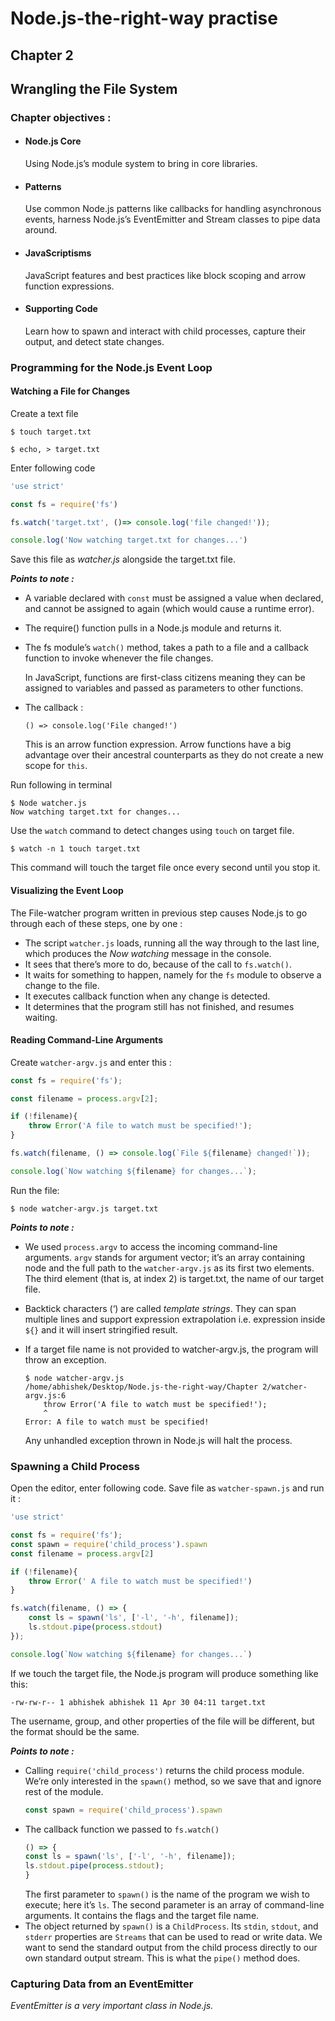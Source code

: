 # Node.js-the-right-way practise
## Chapter 2 
## Wrangling the File System

### Chapter objectives :
* #### Node.js Core
    Using Node.js’s module system to bring in core libraries.
* #### Patterns
    Use common Node.js patterns like callbacks for handling asynchronous events, harness Node.js’s EventEmitter and Stream classes to pipe data around.
* #### JavaScriptisms
    JavaScript features and best practices like block scoping and arrow function expressions.
* #### Supporting Code
    Learn how to spawn and interact with child processes, capture their output, and detect state changes.

### Programming for the Node.js Event Loop

#### Watching a File for Changes

Create a text file

``` Unix
$ touch target.txt

$ echo, > target.txt
```

Enter following code

```Javascript
'use strict'

const fs = require('fs')

fs.watch('target.txt', ()=> console.log('file changed!'));

console.log('Now watching target.txt for changes...')
```


Save this file as *watcher.js* alongside the target.txt file.

***Points to note :***
* A variable declared with ```const``` must be assigned a value when
declared, and cannot be assigned to again (which would cause a runtime
error).

* The require() function pulls in a Node.js module and returns it.

* The fs module’s ```watch()``` method, takes a path to a file and a callback function to invoke whenever the file changes.

    In JavaScript, functions are first-class citizens meaning they can be assigned to variables and passed as parameters to other functions.

* The callback :

    ```() => console.log('File changed!')```
    
    This is an arrow function expression. Arrow functions have a big advantage over their ancestral counterparts as they do not create a new scope for ```this```.

Run following in terminal
``` Unix
$ Node watcher.js
Now watching target.txt for changes...
```
Use the ```watch``` command to detect changes using ```touch``` on target file.
``` Unix
$ watch -n 1 touch target.txt
```
This command will touch the target file once every second until you stop it.
#### Visualizing the Event Loop

The File-watcher program written in previous step causes Node.js to go
through each of these steps, one by one :

* The script ```watcher.js``` loads, running all the way through to the last line, which produces the *Now watching* message in the console.
* It sees that there’s more to do, because of the call to ```fs.watch()```.
* It waits for something to happen, namely for the ```fs``` module to observe a change to the file.
* It executes callback function when any change is detected.
* It determines that the program still has not finished, and resumes waiting.
#### Reading Command-Line Arguments

Create ```watcher-argv.js``` and enter this :

```Javascript
const fs = require('fs');

const filename = process.argv[2];

if (!filename){
	throw Error('A file to watch must be specified!');
}

fs.watch(filename, () => console.log(`File ${filename} changed!`));

console.log(`Now watching ${filename} for changes...`);
```
Run the file:
``` Unix
$ node watcher-argv.js target.txt
```
***Points to note :***

* We used ```process.argv``` to access the incoming command-line arguments.
```argv``` stands for argument vector; it’s an array containing node and the full path
to the ```watcher-argv.js``` as its first two elements. The third element (that is, at
index 2) is target.txt, the name of our target file. 
* Backtick characters (‘) are called *template strings*. They can span multiple lines and support expression extrapolation i.e. expression inside ```${}``` and it will insert stringified result.
* If a target file name is not provided to watcher-argv.js, the program will throw
an exception.

    ``` Unix
    $ node watcher-argv.js
    /home/abhishek/Desktop/Node.js-the-right-way/Chapter 2/watcher-argv.js:6
        throw Error('A file to watch must be specified!');
        ^
    Error: A file to watch must be specified!
    ```
    Any unhandled exception thrown in Node.js will halt the process.

### Spawning a Child Process
Open the editor, enter following code. Save file as ```watcher-spawn.js``` and run it :
``` Javascript
'use strict'

const fs = require('fs');
const spawn = require('child_process').spawn
const filename = process.argv[2]

if (!filename){
	throw Error(' A file to watch must be specified!')
}

fs.watch(filename, () => {
	const ls = spawn('ls', ['-l', '-h', filename]);
	ls.stdout.pipe(process.stdout)
});

console.log(`Now watching ${filename} for changes...`)
```
If we touch the target file, the Node.js program will produce something like this:

```Unix
-rw-rw-r-- 1 abhishek abhishek 11 Apr 30 04:11 target.txt
```
The username, group, and other properties of the file will be different, but
the format should be the same.

***Points to note :***
* Calling
    ```require('child_process')``` returns the child process module. We’re only interested in the ```spawn()``` method, so we save that and ignore rest of the module.
    ```Javascript
    const spawn = require('child_process').spawn
    ```
* The callback function we passed to ```fs.watch()``` 
    ```Javascript
    () => {
    const ls = spawn('ls', ['-l', '-h', filename]);
    ls.stdout.pipe(process.stdout);
    }
    ```
    The first parameter to ```spawn()``` is the name of the program we wish to execute; here it’s ```ls```. The second parameter is an array of command-line arguments. It contains the flags and the target file name.
* The object returned by ```spawn()``` is a ```ChildProcess```. Its ```stdin```, ```stdout```, and ```stderr``` properties are ```Streams``` that can be used to read or write data. We want to send the standard output from the child process directly to our own standard output stream.
This is what the ```pipe()``` method does.

### Capturing Data from an EventEmitter
*EventEmitter is a very important class in Node.js.*

